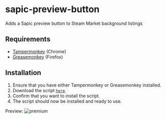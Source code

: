 # sapic-preview-button
Adds a Sapic preview button to Steam Market background listings

## Requirements
* [Tampermonkey](https://chrome.google.com/webstore/detail/tampermonkey/dhdgffkkebhmkfjojejmpbldmpobfkfo?hl=en) (Chrome)
* [Greasemonkey](https://addons.mozilla.org/en-us/firefox/addon/greasemonkey/) (Firefox)

## Installation
1. Ensure that you have either Tampermonkey or Greasemonkey installed.
2. Download the script [`here`](sapic-preview-button.user.jsraw=true).
3. Confirm that you want to install the script.
4. The script should now be installed and ready to use.

Preview:
![premium](http://i.oddball.tf/70MDd.gif?raw=true)
